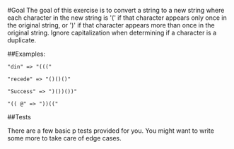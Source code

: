 #Goal
The goal of this exercise is to convert a string to a new string where each character in the new string is '(' if that character appears only once in the original string, or ')' if that character appears more than once in the original string. Ignore capitalization when determining if a character is a duplicate.

##Examples:
```
"din" => "((("

"recede" => "()()()"

"Success" => ")())())"

"(( @" => "))(("
```

##Tests

There are a few basic p tests provided for you.  You might want to write some more to take care of edge cases.